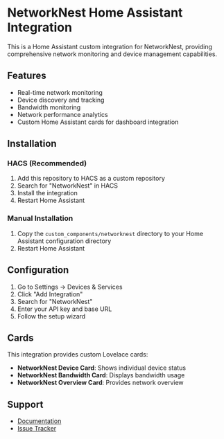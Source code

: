# NetworkNest Home Assistant Integration

This is a Home Assistant custom integration for NetworkNest, providing comprehensive network monitoring and device management capabilities.

## Features

- Real-time network monitoring
- Device discovery and tracking
- Bandwidth monitoring
- Network performance analytics
- Custom Home Assistant cards for dashboard integration

## Installation

### HACS (Recommended)

1. Add this repository to HACS as a custom repository
2. Search for "NetworkNest" in HACS
3. Install the integration
4. Restart Home Assistant

### Manual Installation

1. Copy the `custom_components/networknest` directory to your Home Assistant configuration directory
2. Restart Home Assistant

## Configuration

1. Go to Settings → Devices & Services
2. Click "Add Integration"
3. Search for "NetworkNest"
4. Enter your API key and base URL
5. Follow the setup wizard

## Cards

This integration provides custom Lovelace cards:

- **NetworkNest Device Card**: Shows individual device status
- **NetworkNest Bandwidth Card**: Displays bandwidth usage
- **NetworkNest Overview Card**: Provides network overview

## Support

- [Documentation](https://github.com/networknest/homeassistant-integration)
- [Issue Tracker](https://github.com/networknest/homeassistant-integration/issues)